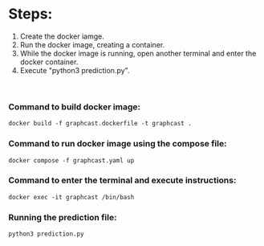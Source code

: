 # Steps:

1. Create the docker iamge.
2. Run the docker image, creating a container.
3. While the docker image is running, open another terminal and enter the docker container.
4. Execute "python3 prediction.py".

<br>

### Command to build docker image:

```
docker build -f graphcast.dockerfile -t graphcast .
```

### Command to run docker image using the compose file:

```
docker compose -f graphcast.yaml up
```

### Command to enter the terminal and execute instructions:

```
docker exec -it graphcast /bin/bash
```

### Running the prediction file:

```
python3 prediction.py
```
